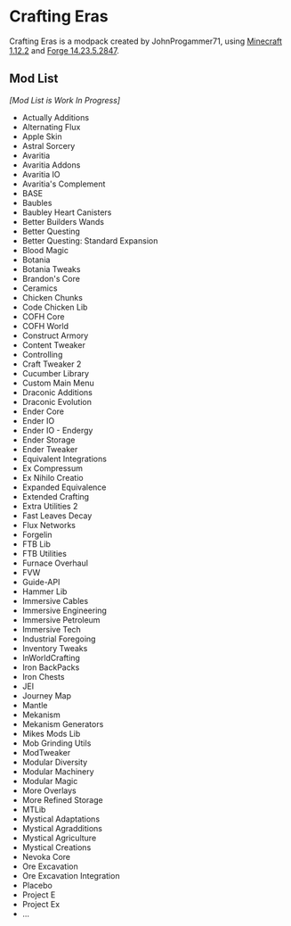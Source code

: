 Crafting Eras
=============

Crafting Eras is a modpack created by JohnProgammer71, using [Minecraft 1.12.2](https://mcversions.net/download/1.12.2) and [Forge 14.23.5.2847](https://files.minecraftforge.net/maven/net/minecraftforge/forge/index_1.12.2.html).

Mod List
--------

*[Mod List is Work In Progress]*

- Actually Additions
- Alternating Flux
- Apple Skin
- Astral Sorcery
- Avaritia
- Avaritia Addons
- Avaritia IO
- Avaritia's Complement
- BASE
- Baubles
- Baubley Heart Canisters
- Better Builders Wands
- Better Questing
- Better Questing: Standard Expansion
- Blood Magic
- Botania
- Botania Tweaks
- Brandon's Core
- Ceramics
- Chicken Chunks
- Code Chicken Lib
- COFH Core
- COFH World
- Construct Armory
- Content Tweaker
- Controlling
- Craft Tweaker 2
- Cucumber Library
- Custom Main Menu
- Draconic Additions
- Draconic Evolution
- Ender Core
- Ender IO
- Ender IO - Endergy
- Ender Storage
- Ender Tweaker
- Equivalent Integrations
- Ex Compressum
- Ex Nihilo Creatio
- Expanded Equivalence
- Extended Crafting
- Extra Utilities 2
- Fast Leaves Decay
- Flux Networks
- Forgelin
- FTB Lib
- FTB Utilities
- Furnace Overhaul
- FVW
- Guide-API
- Hammer Lib
- Immersive Cables
- Immersive Engineering
- Immersive Petroleum
- Immersive Tech
- Industrial Foregoing
- Inventory Tweaks
- InWorldCrafting
- Iron BackPacks
- Iron Chests
- JEI
- Journey Map
- Mantle
- Mekanism
- Mekanism Generators
- Mikes Mods Lib
- Mob Grinding Utils
- ModTweaker
- Modular Diversity
- Modular Machinery
- Modular Magic
- More Overlays
- More Refined Storage
- MTLib
- Mystical Adaptations
- Mystical Agradditions
- Mystical Agriculture
- Mystical Creations
- Nevoka Core
- Ore Excavation
- Ore Excavation Integration
- Placebo
- Project E
- Project Ex
- ...